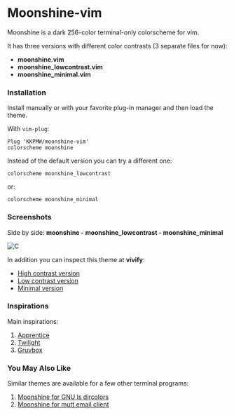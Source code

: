 # Moonshine-vim #

Moonshine is a dark 256-color terminal-only colorscheme for vim.

It has three versions with different color contrasts (3 separate files for now):

* **moonshine.vim**
* **moonshine_lowcontrast.vim**
* **moonshine_minimal.vim**

### Installation ###

Install manually or with your favorite plug-in manager and then load the theme.

With `vim-plug`:

    Plug 'KKPMW/moonshine-vim'
    colorscheme moonshine

Instead of the default version you can try a different one:

    colorscheme moonshine_lowcontrast

or:

    colorscheme moonshine_minimal

### Screenshots ###

Side by side: **moonshine - moonshine_lowcontrast - moonshine_minimal**

![C](https://i.sli.mg/kmD1ry.png)

In addition you can inspect this theme at **vivify**:

* [High contrast version](http://bytefluent.com/vivify/index.php?remote=raw.githubusercontent.com%2FKKPMW%2Fmoonshine-vim%2Fmaster%2Fcolors%2Fmoonshine.vim)
* [Low contrast version](http://bytefluent.com/vivify/index.php?remote=raw.githubusercontent.com%2FKKPMW%2Fmoonshine-vim%2Fmaster%2Fcolors%2Fmoonshine_lowcontrast.vim)
* [Minimal version](http://bytefluent.com/vivify/index.php?remote=raw.githubusercontent.com%2FKKPMW%2Fmoonshine-vim%2Fmaster%2Fcolors%2Fmoonshine_minimal.vim)

### Inspirations ###

Main inspirations:

1. [Apprentice](https://github.com/romainl/Apprentice)
2. [Twilight](https://github.com/vim-scripts/twilight256.vim)
3. [Gruvbox](https://github.com/morhetz/gruvbox)

### You May Also Like ###

Similar themes are available for a few other terminal programs:

1. [Moonshine for GNU ls dircolors](https://github.com/KKPMW/dircolors-moonshine)
2. [Moonshine for mutt email client](https://github.com/KKPMW/moonshine-mutt)

